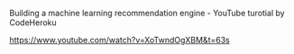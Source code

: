 Building a machine learning recommendation engine - YouTube turotial by CodeHeroku

https://www.youtube.com/watch?v=XoTwndOgXBM&t=63s

